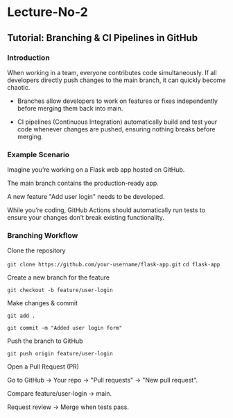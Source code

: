 # Lecture-No-2
## Tutorial: Branching & CI Pipelines in GitHub
### Introduction

When working in a team, everyone contributes code simultaneously. If all developers directly push changes to the main branch, it can quickly become chaotic.

- Branches allow developers to work on features or fixes independently before merging them back into main.

- CI pipelines (Continuous Integration) automatically build and test your code whenever changes are pushed, ensuring nothing breaks before merging.

### Example Scenario

Imagine you’re working on a Flask web app hosted on GitHub.

The main branch contains the production-ready app.

A new feature "Add user login" needs to be developed.

While you’re coding, GitHub Actions should automatically run tests to ensure your changes don’t break existing functionality.

### Branching Workflow

Clone the repository

`git clone https://github.com/your-username/flask-app.git`
`cd flask-app`


Create a new branch for the feature

`git checkout -b feature/user-login`


Make changes & commit

`git add .`

`git commit -m "Added user login form"`


Push the branch to GitHub

`git push origin feature/user-login`


Open a Pull Request (PR)

Go to GitHub → Your repo → "Pull requests" → "New pull request".

Compare feature/user-login → main.

Request review → Merge when tests pass.

